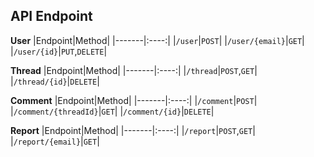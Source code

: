 ## API Endpoint
**User**
|Endpoint|Method|
|-------|:----:|
|`/user`|`POST`|
|`/user/{email}`|`GET`|
|`/user/{id}`|`PUT`,`DELETE`|

**Thread**
|Endpoint|Method|
|-------|:----:|
|`/thread`|`POST`,`GET`|
|`/thread/{id}`|`DELETE`|

**Comment**
|Endpoint|Method|
|-------|:----:|
|`/comment`|`POST`|
|`/comment/{threadId}`|`GET`|
|`/comment/{id}`|`DELETE`|

**Report**
|Endpoint|Method|
|-------|:----:|
|`/report`|`POST`,`GET`|
|`/report/{email}`|`GET`|


